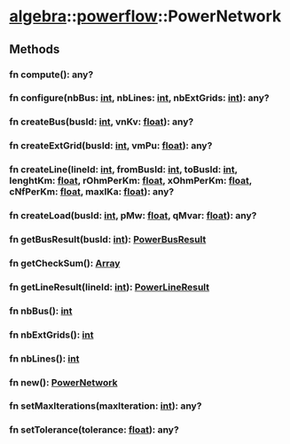 # [algebra](/libs/algebra/)::[powerflow](/libs/algebra/powerflow/)::PowerNetwork

## Methods
### fn compute():&nbsp;any?<Badge text="native" />
### fn configure(nbBus:&nbsp;[int](/libs/std/core/type.int.md), nbLines:&nbsp;[int](/libs/std/core/type.int.md), nbExtGrids:&nbsp;[int](/libs/std/core/type.int.md)):&nbsp;any?<Badge text="native" />
### fn createBus(busId:&nbsp;[int](/libs/std/core/type.int.md), vnKv:&nbsp;[float](/libs/std/core/type.float.md)):&nbsp;any?<Badge text="native" />
### fn createExtGrid(busId:&nbsp;[int](/libs/std/core/type.int.md), vmPu:&nbsp;[float](/libs/std/core/type.float.md)):&nbsp;any?<Badge text="native" />
### fn createLine(lineId:&nbsp;[int](/libs/std/core/type.int.md), fromBusId:&nbsp;[int](/libs/std/core/type.int.md), toBusId:&nbsp;[int](/libs/std/core/type.int.md), lenghtKm:&nbsp;[float](/libs/std/core/type.float.md), rOhmPerKm:&nbsp;[float](/libs/std/core/type.float.md), xOhmPerKm:&nbsp;[float](/libs/std/core/type.float.md), cNfPerKm:&nbsp;[float](/libs/std/core/type.float.md), maxIKa:&nbsp;[float](/libs/std/core/type.float.md)):&nbsp;any?<Badge text="native" />
### fn createLoad(busId:&nbsp;[int](/libs/std/core/type.int.md), pMw:&nbsp;[float](/libs/std/core/type.float.md), qMvar:&nbsp;[float](/libs/std/core/type.float.md)):&nbsp;any?<Badge text="native" />
### fn getBusResult(busId:&nbsp;[int](/libs/std/core/type.int.md)):&nbsp;[PowerBusResult](/libs/algebra/powerflow/type.PowerBusResult.md)<Badge text="native" />
### fn getCheckSum():&nbsp;[Array](/libs/std/core/type.Array.md)<Badge text="native" />
### fn getLineResult(lineId:&nbsp;[int](/libs/std/core/type.int.md)):&nbsp;[PowerLineResult](/libs/algebra/powerflow/type.PowerLineResult.md)<Badge text="native" />
### fn nbBus():&nbsp;[int](/libs/std/core/type.int.md)<Badge text="native" />
### fn nbExtGrids():&nbsp;[int](/libs/std/core/type.int.md)<Badge text="native" />
### fn nbLines():&nbsp;[int](/libs/std/core/type.int.md)<Badge text="native" />
### fn new():&nbsp;[PowerNetwork](/libs/algebra/powerflow/type.PowerNetwork.md)<Badge text="native" /><Badge text="static" />
### fn setMaxIterations(maxIteration:&nbsp;[int](/libs/std/core/type.int.md)):&nbsp;any?<Badge text="native" />
### fn setTolerance(tolerance:&nbsp;[float](/libs/std/core/type.float.md)):&nbsp;any?<Badge text="native" />
